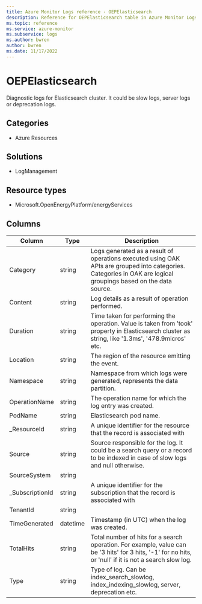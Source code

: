 ```yaml
---
title: Azure Monitor Logs reference - OEPElasticsearch
description: Reference for OEPElasticsearch table in Azure Monitor Logs.
ms.topic: reference
ms.service: azure-monitor
ms.subservice: logs
ms.author: bwren
author: bwren
ms.date: 11/17/2022
---
```


# OEPElasticsearch

 Diagnostic logs for Elasticsearch cluster. It could be slow logs, server logs or deprecation logs.

## Categories

- Azure Resources
## Solutions

- LogManagement
## Resource types

- Microsoft.OpenEnergyPlatform/energyServices




## Columns

| Column | Type | Description |
| --- | --- | --- |
| Category | string | Logs generated as a result of operations executed using OAK APIs are grouped into categories. Categories in OAK are logical groupings based on the data source. |
| Content | string | Log details as a result of operation performed. |
| Duration | string | Time taken for performing the operation. Value is taken from 'took' property in Elasticsearch cluster as string, like '1.3ms', '478.9micros' etc. |
| Location | string | The region of the resource emitting the event. |
| Namespace | string | Namespace from which logs were generated, represents the data partition. |
| OperationName | string | The operation name for which the log entry was created. |
| PodName | string | Elasticsearch pod name. |
| _ResourceId | string | A unique identifier for the resource that the record is associated with |
| Source | string | Source responsible for the log. It could be a search query or a record to be indexed in case of slow logs and null otherwise. |
| SourceSystem | string |  |
| _SubscriptionId | string | A unique identifier for the subscription that the record is associated with |
| TenantId | string |  |
| TimeGenerated | datetime | Timestamp (in UTC) when the log was created. |
| TotalHits | string | Total number of hits for a search operation. For example, value can be '3 hits' for 3 hits, '-1' for no hits, or 'null' if it is not a search slow log. |
| Type | string | Type of log. Can be index_search_slowlog, index_indexing_slowlog, server, deprecation etc. |
